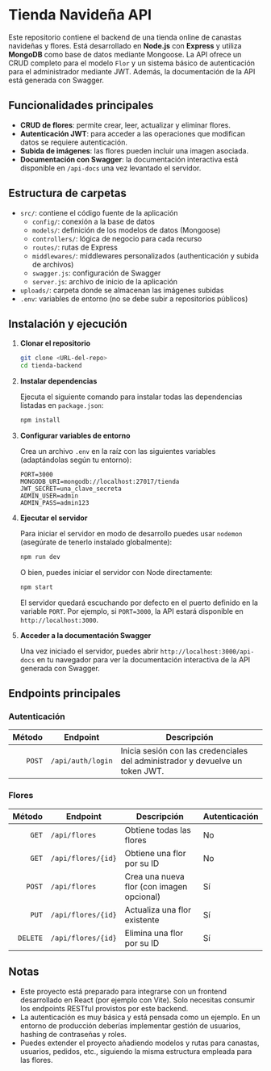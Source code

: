 # Tienda Navideña API

Este repositorio contiene el backend de una tienda online de canastas navideñas y flores. Está desarrollado en **Node.js** con **Express** y utiliza **MongoDB** como base de datos mediante Mongoose. La API ofrece un CRUD completo para el modelo `Flor` y un sistema básico de autenticación para el administrador mediante JWT. Además, la documentación de la API está generada con Swagger.

## Funcionalidades principales

- **CRUD de flores**: permite crear, leer, actualizar y eliminar flores.
- **Autenticación JWT**: para acceder a las operaciones que modifican datos se requiere autenticación.
- **Subida de imágenes**: las flores pueden incluir una imagen asociada.
- **Documentación con Swagger**: la documentación interactiva está disponible en `/api-docs` una vez levantado el servidor.

## Estructura de carpetas

- `src/`: contiene el código fuente de la aplicación
  - `config/`: conexión a la base de datos
  - `models/`: definición de los modelos de datos (Mongoose)
  - `controllers/`: lógica de negocio para cada recurso
  - `routes/`: rutas de Express
  - `middlewares/`: middlewares personalizados (authenticación y subida de archivos)
  - `swagger.js`: configuración de Swagger
  - `server.js`: archivo de inicio de la aplicación
- `uploads/`: carpeta donde se almacenan las imágenes subidas
- `.env`: variables de entorno (no se debe subir a repositorios públicos)

## Instalación y ejecución

1. **Clonar el repositorio**

   ```bash
   git clone <URL-del-repo>
   cd tienda-backend
   ```

2. **Instalar dependencias**

   Ejecuta el siguiente comando para instalar todas las dependencias listadas en `package.json`:

   ```bash
   npm install
   ```

3. **Configurar variables de entorno**

   Crea un archivo `.env` en la raíz con las siguientes variables (adaptándolas según tu entorno):

   ```env
   PORT=3000
   MONGODB_URI=mongodb://localhost:27017/tienda
   JWT_SECRET=una_clave_secreta
   ADMIN_USER=admin
   ADMIN_PASS=admin123
   ```

4. **Ejecutar el servidor**

   Para iniciar el servidor en modo de desarrollo puedes usar `nodemon` (asegúrate de tenerlo instalado globalmente):

   ```bash
   npm run dev
   ```

   O bien, puedes iniciar el servidor con Node directamente:

   ```bash
   npm start
   ```

   El servidor quedará escuchando por defecto en el puerto definido en la variable `PORT`. Por ejemplo, si `PORT=3000`, la API estará disponible en `http://localhost:3000`.

5. **Acceder a la documentación Swagger**

   Una vez iniciado el servidor, puedes abrir `http://localhost:3000/api-docs` en tu navegador para ver la documentación interactiva de la API generada con Swagger.

## Endpoints principales

### Autenticación

| Método | Endpoint        | Descripción                         |
|-------:|-----------------|-------------------------------------|
| `POST` | `/api/auth/login` | Inicia sesión con las credenciales del administrador y devuelve un token JWT. |

### Flores

| Método | Endpoint              | Descripción                                       | Autenticación |
|-------:|-----------------------|---------------------------------------------------|---------------|
| `GET`  | `/api/flores`         | Obtiene todas las flores                          | No            |
| `GET`  | `/api/flores/{id}`    | Obtiene una flor por su ID                        | No            |
| `POST` | `/api/flores`         | Crea una nueva flor (con imagen opcional)         | Sí            |
| `PUT`  | `/api/flores/{id}`    | Actualiza una flor existente                      | Sí            |
| `DELETE` | `/api/flores/{id}`  | Elimina una flor por su ID                        | Sí            |

## Notas

- Este proyecto está preparado para integrarse con un frontend desarrollado en React (por ejemplo con Vite). Solo necesitas consumir los endpoints RESTful provistos por este backend.
- La autenticación es muy básica y está pensada como un ejemplo. En un entorno de producción deberías implementar gestión de usuarios, hashing de contraseñas y roles.
- Puedes extender el proyecto añadiendo modelos y rutas para canastas, usuarios, pedidos, etc., siguiendo la misma estructura empleada para las flores.